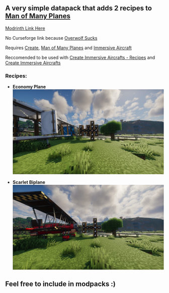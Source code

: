 ## A very simple datapack that adds 2 recipes to [Man of Many Planes](https://modrinth.com/mod/man-of-many-planes) 

[Modrinth Link Here](https://modrinth.com/project/create-man-of-many-planes)

No Curseforge link because [Overwolf Sucks](https://www.reddit.com/r/feedthememes/comments/17mrniv/this_is_not_a_meme_overwolf_uses_the_revenue_that/)

Requires [Create](https://modrinth.com/mod/create), [Man of Many Planes](https://modrinth.com/mod/man-of-many-planes) and [Immersive Aircraft](https://modrinth.com/mod/immersive-aircraft)

Reccomended to be used with [Create Immersive Aircrafts - Recipes](https://www.curseforge.com/minecraft/texture-packs/create-immersive-aircrafts-data-pack) and [Create Immersive Aircrafts](https://www.curseforge.com/minecraft/texture-packs/create-immersive-aircrafts-resource-pack)

### Recipes:
- **Economy Plane**
![Screenshot of the Economy Plane and the recipe for it in Mechanical Crafters with mountains in the background and a tree](https://github.com/Fugimii/Create-Man-of-Many-Planes/blob/main/images/2024-05-30_18.12.17.jpg?raw=true)

- **Scarlet Biplane**
![Screenshot of the Scarlet Biplane and the recipe for it in Mechanical Crafters with mountains in the background and a tree](https://github.com/Fugimii/Create-Man-of-Many-Planes/blob/main/images/2024-05-30_18.10.07.jpg?raw=true)

## Feel free to include in modpacks :)
